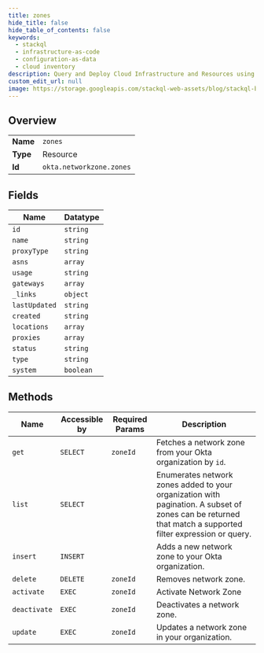 ```yaml
---
title: zones
hide_title: false
hide_table_of_contents: false
keywords:
  - stackql
  - infrastructure-as-code
  - configuration-as-data
  - cloud inventory
description: Query and Deploy Cloud Infrastructure and Resources using SQL
custom_edit_url: null
image: https://storage.googleapis.com/stackql-web-assets/blog/stackql-blog-post-featured-image.png
---
```

  
    

## Overview
<table><tbody>
<tr><td><b>Name</b></td><td><code>zones</code></td></tr>
<tr><td><b>Type</b></td><td>Resource</td></tr>
<tr><td><b>Id</b></td><td><code>okta.networkzone.zones</code></td></tr>
</tbody></table>

## Fields
| Name | Datatype |
| ---- | -------- |
| `id` | `string` |
| `name` | `string` |
| `proxyType` | `string` |
| `asns` | `array` |
| `usage` | `string` |
| `gateways` | `array` |
| `_links` | `object` |
| `lastUpdated` | `string` |
| `created` | `string` |
| `locations` | `array` |
| `proxies` | `array` |
| `status` | `string` |
| `type` | `string` |
| `system` | `boolean` |
## Methods
| Name | Accessible by | Required Params | Description |
| ---- | ------------- | --------------- | ----------- |
| `get` | `SELECT` | `zoneId` | Fetches a network zone from your Okta organization by `id`. |
| `list` | `SELECT` |  | Enumerates network zones added to your organization with pagination. A subset of zones can be returned that match a supported filter expression or query. |
| `insert` | `INSERT` |  | Adds a new network zone to your Okta organization. |
| `delete` | `DELETE` | `zoneId` | Removes network zone. |
| `activate` | `EXEC` | `zoneId` | Activate Network Zone |
| `deactivate` | `EXEC` | `zoneId` | Deactivates a network zone. |
| `update` | `EXEC` | `zoneId` | Updates a network zone in your organization. |

